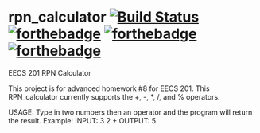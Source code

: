 # rpn_calculator [![Build Status](https://travis-ci.com/j0nathanchuang/rpn_calculator.svg?token=bPxBuNyAfQYqybM5zqQ1&branch=master)](https://travis-ci.com/j0nathanchuang/rpn_calculator) [![forthebadge](https://forthebadge.com/images/badges/ages-18.svg)](https://forthebadge.com) [![forthebadge](https://forthebadge.com/images/badges/made-with-python.svg)](https://forthebadge.com) [![forthebadge](https://forthebadge.com/images/badges/built-with-love.svg)](https://forthebadge.com)
EECS 201 RPN Calculator

This project is for advanced homework #8 for EECS 201.
This RPN_calculator currently supports the +, -, *, /, and % operators.

USAGE: Type in two numbers then an operator and the program will return the result.
  Example: INPUT: 3 2 + OUTPUT: 5

